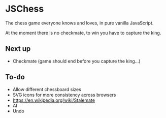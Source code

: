JSChess
=======

The chess game everyone knows and loves, in pure vanilla JavaScript.

At the moment there is no checkmate, to win you have to capture the king.

## Next up
- Checkmate (game should end before you capture the king...)

## To-do
- Allow different chessboard sizes
- SVG icons for more consistency across browsers
- https://en.wikipedia.org/wiki/Stalemate
- AI
- Undo